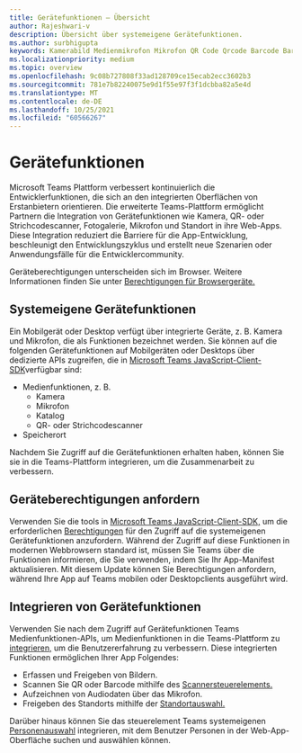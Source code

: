 ```yaml
---
title: Gerätefunktionen – Übersicht
author: Rajeshwari-v
description: Übersicht über systemeigene Gerätefunktionen.
ms.author: surbhigupta
keywords: Kamerabild Medienmikrofon Mikrofon QR Code Qrcode Barcode Barcode Scan Location Map Capabilities native Geräteberechtigungen
ms.localizationpriority: medium
ms.topic: overview
ms.openlocfilehash: 9c08b727808f33ad128709ce15ecab2ecc3602b3
ms.sourcegitcommit: 781e7b82240075e9d1f55e97f3f1dcbba82a5e4d
ms.translationtype: MT
ms.contentlocale: de-DE
ms.lasthandoff: 10/25/2021
ms.locfileid: "60566267"
---
```

# <a name="device-capabilities"></a>Gerätefunktionen

Microsoft Teams Plattform verbessert kontinuierlich die Entwicklerfunktionen, die sich an den integrierten Oberflächen von Erstanbietern orientieren. Die erweiterte Teams-Plattform ermöglicht Partnern die Integration von Gerätefunktionen wie Kamera, QR- oder Strichcodescanner, Fotogalerie, Mikrofon und Standort in ihre Web-Apps. Diese Integration reduziert die Barriere für die App-Entwicklung, beschleunigt den Entwicklungszyklus und erstellt neue Szenarien oder Anwendungsfälle für die Entwicklercommunity.

Geräteberechtigungen unterscheiden sich im Browser. Weitere Informationen finden Sie unter [Berechtigungen für Browsergeräte.](browser-device-permissions.md)

## <a name="native-device-capabilities"></a>Systemeigene Gerätefunktionen

Ein Mobilgerät oder Desktop verfügt über integrierte Geräte, z. B. Kamera und Mikrofon, die als Funktionen bezeichnet werden. Sie können auf die folgenden Gerätefunktionen auf Mobilgeräten oder Desktops über dedizierte APIs zugreifen, die in [Microsoft Teams JavaScript-Client-SDK](/javascript/api/overview/msteams-client?view=msteams-client-js-latest&preserve-view=true)verfügbar sind:
* Medienfunktionen, z. B.
    * Kamera
    * Mikrofon
    * Katalog
    * QR- oder Strichcodescanner
* Speicherort

Nachdem Sie Zugriff auf die Gerätefunktionen erhalten haben, können Sie sie in die Teams-Plattform integrieren, um die Zusammenarbeit zu verbessern. 

## <a name="request-device-permissions"></a>Geräteberechtigungen anfordern

Verwenden Sie die tools in [Microsoft Teams JavaScript-Client-SDK,](/javascript/api/overview/msteams-client?view=msteams-client-js-latest&preserve-view=true) um die erforderlichen [Berechtigungen](native-device-permissions.md) für den Zugriff auf die systemeigenen Gerätefunktionen anzufordern. Während der Zugriff auf diese Funktionen in modernen Webbrowsern standard ist, müssen Sie Teams über die Funktionen informieren, die Sie verwenden, indem Sie Ihr App-Manifest aktualisieren. Mit diesem Update können Sie Berechtigungen anfordern, während Ihre App auf Teams mobilen oder Desktopclients ausgeführt wird.
 
 ## <a name="integrate-device-capabilities"></a>Integrieren von Gerätefunktionen

Verwenden Sie nach dem Zugriff auf Gerätefunktionen Teams Medienfunktionen-APIs, um Medienfunktionen in die Teams-Plattform zu [integrieren,](mobile-camera-image-permissions.md) um die Benutzererfahrung zu verbessern. Diese integrierten Funktionen ermöglichen Ihrer App Folgendes:

* Erfassen und Freigeben von Bildern.
* Scannen Sie QR oder Barcode mithilfe des [Scannersteuerelements.](qr-barcode-scanner-capability.md)
* Aufzeichnen von Audiodaten über das Mikrofon.
* Freigeben des Standorts mithilfe der [Standortauswahl.](location-capability.md)

Darüber hinaus können Sie das steuerelement Teams systemeigenen [Personenauswahl](people-picker-capability.md) integrieren, mit dem Benutzer Personen in der Web-App-Oberfläche suchen und auswählen können.
